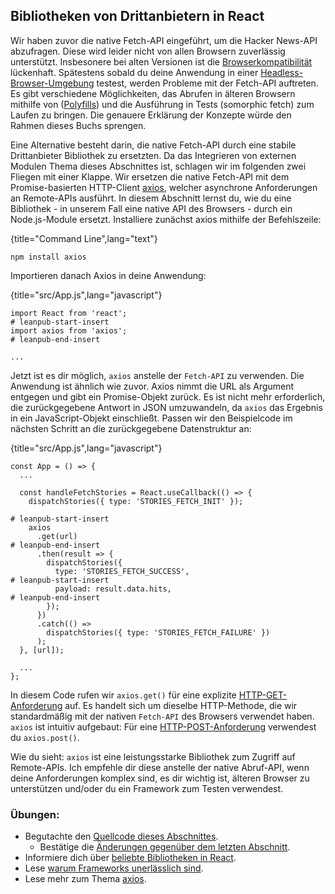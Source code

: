 ## Bibliotheken von Drittanbietern in React

Wir haben zuvor die native Fetch-API eingeführt, um die Hacker News-API abzufragen. Diese wird leider nicht von allen Browsern zuverlässig unterstützt. Insbesonere bei alten Versionen ist die [Browserkompatibilität](https://developer.mozilla.org/de/docs/Web/API/Fetch_API#Browserkompatibilit%C3%A4t) lückenhaft. Spätestens sobald du deine Anwendung in einer [Headless-Browser-Umgebung](https://en.wikipedia.org/wiki/Headless_browser) testest, werden Probleme mit der Fetch-API auftreten. Es gibt verschiedene Möglichkeiten, das Abrufen in älteren Browsern mithilfe von ([Polyfills](https://de.wikipedia.org/wiki/Polyfill)) und die Ausführung in Tests (somorphic fetch) zum Laufen zu bringen. Die genauere Erklärung der Konzepte würde den Rahmen dieses Buchs sprengen.

Eine Alternative besteht darin, die native Fetch-API durch eine stabile Drittanbieter Bibliothek zu ersetzten. Da das Integrieren von externen Modulen Thema dieses Abschnittes ist, schlagen wir im folgenden zwei Fliegen mit einer Klappe. Wir ersetzen die native Fetch-API mit dem Promise-basierten HTTP-Client [axios](https://github.com/axios/axios), welcher asynchrone Anforderungen an Remote-APIs ausführt. In diesem Abschnitt lernst du, wie du eine Bibliothek - in unserem Fall eine native API des Browsers - durch ein Node.js-Module ersetzt. Installiere zunächst axios mithilfe der Befehlszeile:

{title="Command Line",lang="text"}
~~~~~~~
npm install axios
~~~~~~~

Importieren danach Axios in deine Anwendung:

{title="src/App.js",lang="javascript"}
~~~~~~~
import React from 'react';
# leanpub-start-insert
import axios from 'axios';
# leanpub-end-insert

...
~~~~~~~

Jetzt ist es dir möglich, `axios` anstelle der `Fetch-API` zu verwenden. Die Anwendung ist ähnlich wie zuvor. Axios nimmt die URL als Argument entgegen und gibt ein Promise-Objekt zurück. Es ist nicht mehr erforderlich, die zurückgegebene Antwort in JSON umzuwandeln, da `axios` das Ergebnis in ein JavaScript-Objekt einschließt. Passen wir den Beispielcode im nächsten Schritt an die zurückgegebene Datenstruktur an:

{title="src/App.js",lang="javascript"}
~~~~~~~
const App = () => {
  ...

  const handleFetchStories = React.useCallback(() => {
    dispatchStories({ type: 'STORIES_FETCH_INIT' });

# leanpub-start-insert
    axios
      .get(url)
# leanpub-end-insert
      .then(result => {
        dispatchStories({
          type: 'STORIES_FETCH_SUCCESS',
# leanpub-start-insert
          payload: result.data.hits,
# leanpub-end-insert
        });
      })
      .catch(() =>
        dispatchStories({ type: 'STORIES_FETCH_FAILURE' })
      );
  }, [url]);

  ...
};
~~~~~~~

In diesem Code rufen wir `axios.get()` für eine explizite [HTTP-GET-Anforderung](https://developer.mozilla.org/de/docs/Web/HTTP/Methods/GET) auf. Es handelt sich um dieselbe HTTP-Methode, die wir standardmäßig mit der nativen `Fetch-API` des Browsers verwendet haben. `axios` ist intuitiv aufgebaut: Für eine [HTTP-POST-Anforderung](https://developer.mozilla.org/de/docs/Web/HTTP/Methods/POST) verwendest du `axios.post()`.

Wie du sieht: `axios` ist eine leistungsstarke Bibliothek zum Zugriff auf Remote-APIs. Ich empfehle dir diese anstelle der native Abruf-API, wenn deine Anforderungen komplex sind, es dir wichtig ist, älteren Browser zu unterstützen und/oder du ein Framework zum Testen verwendest.

### Übungen:

* Begutachte den [Quellcode dieses Abschnittes](https://codesandbox.io/s/github/the-road-to-learn-react/hacker-stories/tree/hs/Third-Party-Libraries-in-React).
  * Bestätige die [Änderungen gegenüber dem letzten Abschnitt](https://github.com/the-road-to-learn-react/hacker-stories/compare/hs/Explicit-Data-Fetching-with-React...hs/Third-Party-Libraries-in-React?expand=1).
* Informiere dich über [beliebte Bibliotheken in React](https://www.robinwieruch.de/react-libraries).
* Lese [warum Frameworks unerlässlich sind](https://www.robinwieruch.de/why-frameworks-matter).
* Lese mehr zum Thema [axios](https://github.com/axios/axios).
